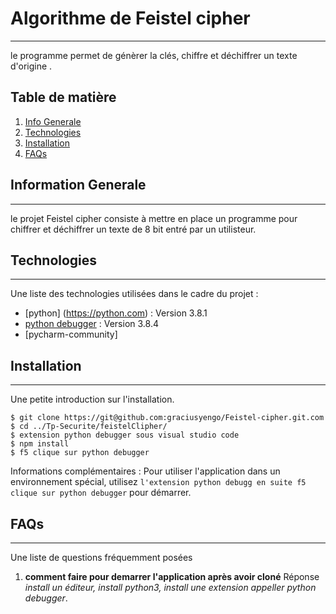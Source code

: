 # Algorithme de Feistel cipher
***
le programme permet de génèrer la clés, chiffre et déchiffrer un texte d'origine  .

## Table de matière
1. [ Info Generale](#general-info)
2. [Technologies](#technologies)
3. [Installation](#installation)
4. [FAQs](#faqs)

## Information Generale
***
le projet Feistel cipher consiste à mettre en place un programme pour chiffrer et déchiffrer un texte de 8 bit entré par un utilisteur.

## Technologies
***
Une liste des technologies utilisées dans le cadre du projet :
* [python] (https://python.com) : Version 3.8.1
* [python debugger](https://python-debudder.com) : Version 3.8.4
* [pycharm-community]

## Installation
***
Une petite introduction sur l'installation.
```
$ git clone https://git@github.com:graciusyengo/Feistel-cipher.git.com
$ cd ../Tp-Securite/feistelClipher/
$ extension python debugger sous visual studio code
$ npm install
$ f5 clique sur python debugger
```
Informations complémentaires : Pour utiliser l'application dans un environnement spécial, utilisez ``l'extension python debugg en suite f5 clique sur python debugger`` pour démarrer.
## FAQs
***
Une liste de questions fréquemment posées
1. **comment faire pour demarrer l'application après avoir cloné**
Réponse _install un éditeur, install python3, install une extension appeller python debugger_.
